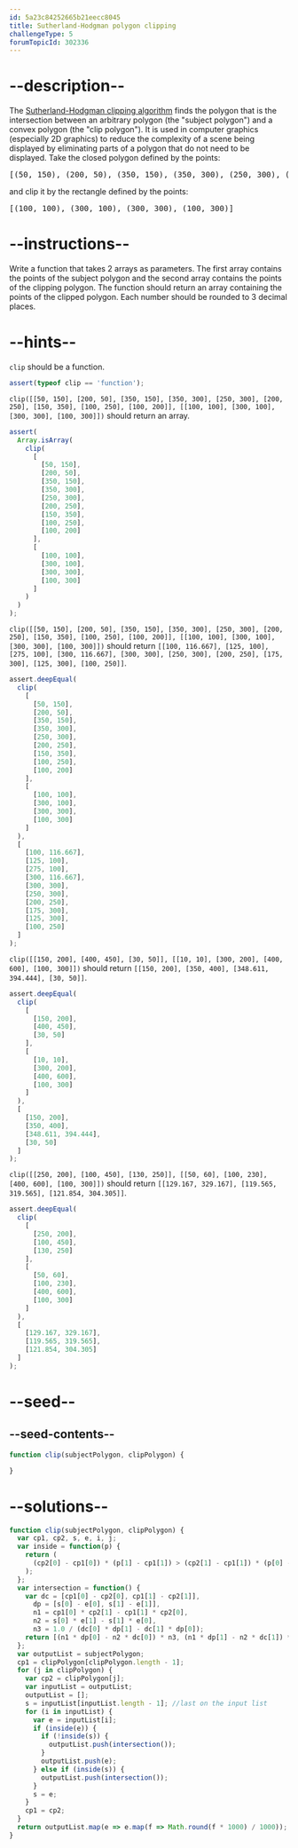 ```yaml
---
id: 5a23c84252665b21eecc8045
title: Sutherland-Hodgman polygon clipping
challengeType: 5
forumTopicId: 302336
---
```


# --description--

The [Sutherland-Hodgman clipping algorithm](<https://en.wikipedia.org/wiki/Sutherland-Hodgman clipping algorithm>) finds the polygon that is the intersection between an arbitrary polygon (the "subject polygon") and a convex polygon (the "clip polygon"). It is used in computer graphics (especially 2D graphics) to reduce the complexity of a scene being displayed by eliminating parts of a polygon that do not need to be displayed. Take the closed polygon defined by the points:

<pre>[(50, 150), (200, 50), (350, 150), (350, 300), (250, 300), (200, 250), (150, 350), (100, 250), (100, 200)]</pre>

and clip it by the rectangle defined by the points:

<pre>[(100, 100), (300, 100), (300, 300), (100, 300)]</pre>

# --instructions--

Write a function that takes 2 arrays as parameters. The first array contains the points of the subject polygon and the second array contains the points of the clipping polygon. The function should return an array containing the points of the clipped polygon. Each number should be rounded to 3 decimal places.

# --hints--

`clip` should be a function.

```js
assert(typeof clip == 'function');
```

`clip([[50, 150], [200, 50], [350, 150], [350, 300], [250, 300], [200, 250], [150, 350], [100, 250], [100, 200]], [[100, 100], [300, 100], [300, 300], [100, 300]])` should return an array.

```js
assert(
  Array.isArray(
    clip(
      [
        [50, 150],
        [200, 50],
        [350, 150],
        [350, 300],
        [250, 300],
        [200, 250],
        [150, 350],
        [100, 250],
        [100, 200]
      ],
      [
        [100, 100],
        [300, 100],
        [300, 300],
        [100, 300]
      ]
    )
  )
);
```

`clip([[50, 150], [200, 50], [350, 150], [350, 300], [250, 300], [200, 250], [150, 350], [100, 250], [100, 200]], [[100, 100], [300, 100], [300, 300], [100, 300]])` should return `[[100, 116.667], [125, 100], [275, 100], [300, 116.667], [300, 300], [250, 300], [200, 250], [175, 300], [125, 300], [100, 250]]`.

```js
assert.deepEqual(
  clip(
    [
      [50, 150],
      [200, 50],
      [350, 150],
      [350, 300],
      [250, 300],
      [200, 250],
      [150, 350],
      [100, 250],
      [100, 200]
    ],
    [
      [100, 100],
      [300, 100],
      [300, 300],
      [100, 300]
    ]
  ),
  [
    [100, 116.667],
    [125, 100],
    [275, 100],
    [300, 116.667],
    [300, 300],
    [250, 300],
    [200, 250],
    [175, 300],
    [125, 300],
    [100, 250]
  ]
);
```

`clip([[150, 200], [400, 450], [30, 50]], [[10, 10], [300, 200], [400, 600], [100, 300]])` should return `[[150, 200], [350, 400], [348.611, 394.444], [30, 50]]`.

```js
assert.deepEqual(
  clip(
    [
      [150, 200],
      [400, 450],
      [30, 50]
    ],
    [
      [10, 10],
      [300, 200],
      [400, 600],
      [100, 300]
    ]
  ),
  [
    [150, 200],
    [350, 400],
    [348.611, 394.444],
    [30, 50]
  ]
);
```

`clip([[250, 200], [100, 450], [130, 250]], [[50, 60], [100, 230], [400, 600], [100, 300]])` should return `[[129.167, 329.167], [119.565, 319.565], [121.854, 304.305]]`.

```js
assert.deepEqual(
  clip(
    [
      [250, 200],
      [100, 450],
      [130, 250]
    ],
    [
      [50, 60],
      [100, 230],
      [400, 600],
      [100, 300]
    ]
  ),
  [
    [129.167, 329.167],
    [119.565, 319.565],
    [121.854, 304.305]
  ]
);
```

# --seed--

## --seed-contents--

```js
function clip(subjectPolygon, clipPolygon) {

}
```

# --solutions--

```js
function clip(subjectPolygon, clipPolygon) {
  var cp1, cp2, s, e, i, j;
  var inside = function(p) {
    return (
      (cp2[0] - cp1[0]) * (p[1] - cp1[1]) > (cp2[1] - cp1[1]) * (p[0] - cp1[0])
    );
  };
  var intersection = function() {
    var dc = [cp1[0] - cp2[0], cp1[1] - cp2[1]],
      dp = [s[0] - e[0], s[1] - e[1]],
      n1 = cp1[0] * cp2[1] - cp1[1] * cp2[0],
      n2 = s[0] * e[1] - s[1] * e[0],
      n3 = 1.0 / (dc[0] * dp[1] - dc[1] * dp[0]);
    return [(n1 * dp[0] - n2 * dc[0]) * n3, (n1 * dp[1] - n2 * dc[1]) * n3];
  };
  var outputList = subjectPolygon;
  cp1 = clipPolygon[clipPolygon.length - 1];
  for (j in clipPolygon) {
    var cp2 = clipPolygon[j];
    var inputList = outputList;
    outputList = [];
    s = inputList[inputList.length - 1]; //last on the input list
    for (i in inputList) {
      var e = inputList[i];
      if (inside(e)) {
        if (!inside(s)) {
          outputList.push(intersection());
        }
        outputList.push(e);
      } else if (inside(s)) {
        outputList.push(intersection());
      }
      s = e;
    }
    cp1 = cp2;
  }
  return outputList.map(e => e.map(f => Math.round(f * 1000) / 1000));
}
```
